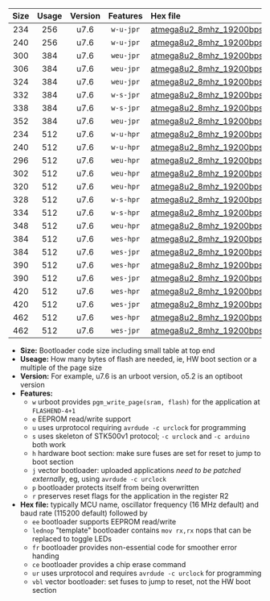 |Size|Usage|Version|Features|Hex file|
|:-:|:-:|:-:|:-:|:--|
|234|256|u7.6|`w-u-jpr`|[atmega8u2_8mhz_19200bps_ur_vbl.hex](https://raw.githubusercontent.com/stefanrueger/urboot/main/atmega8u2_8mhz_19200bps_ur_vbl.hex)|
|240|256|u7.6|`w-u-jpr`|[atmega8u2_8mhz_19200bps_lednop_ur_vbl.hex](https://raw.githubusercontent.com/stefanrueger/urboot/main/atmega8u2_8mhz_19200bps_lednop_ur_vbl.hex)|
|300|384|u7.6|`weu-jpr`|[atmega8u2_8mhz_19200bps_ee_ur_vbl.hex](https://raw.githubusercontent.com/stefanrueger/urboot/main/atmega8u2_8mhz_19200bps_ee_ur_vbl.hex)|
|306|384|u7.6|`weu-jpr`|[atmega8u2_8mhz_19200bps_ee_lednop_ur_vbl.hex](https://raw.githubusercontent.com/stefanrueger/urboot/main/atmega8u2_8mhz_19200bps_ee_lednop_ur_vbl.hex)|
|324|384|u7.6|`weu-jpr`|[atmega8u2_8mhz_19200bps_ee_lednop_fr_ur_vbl.hex](https://raw.githubusercontent.com/stefanrueger/urboot/main/atmega8u2_8mhz_19200bps_ee_lednop_fr_ur_vbl.hex)|
|332|384|u7.6|`w-s-jpr`|[atmega8u2_8mhz_19200bps_vbl.hex](https://raw.githubusercontent.com/stefanrueger/urboot/main/atmega8u2_8mhz_19200bps_vbl.hex)|
|338|384|u7.6|`w-s-jpr`|[atmega8u2_8mhz_19200bps_lednop_vbl.hex](https://raw.githubusercontent.com/stefanrueger/urboot/main/atmega8u2_8mhz_19200bps_lednop_vbl.hex)|
|352|384|u7.6|`weu-jpr`|[atmega8u2_8mhz_19200bps_ee_lednop_fr_ce_ur_vbl.hex](https://raw.githubusercontent.com/stefanrueger/urboot/main/atmega8u2_8mhz_19200bps_ee_lednop_fr_ce_ur_vbl.hex)|
|234|512|u7.6|`w-u-hpr`|[atmega8u2_8mhz_19200bps_ur.hex](https://raw.githubusercontent.com/stefanrueger/urboot/main/atmega8u2_8mhz_19200bps_ur.hex)|
|240|512|u7.6|`w-u-hpr`|[atmega8u2_8mhz_19200bps_lednop_ur.hex](https://raw.githubusercontent.com/stefanrueger/urboot/main/atmega8u2_8mhz_19200bps_lednop_ur.hex)|
|296|512|u7.6|`weu-hpr`|[atmega8u2_8mhz_19200bps_ee_ur.hex](https://raw.githubusercontent.com/stefanrueger/urboot/main/atmega8u2_8mhz_19200bps_ee_ur.hex)|
|302|512|u7.6|`weu-hpr`|[atmega8u2_8mhz_19200bps_ee_lednop_ur.hex](https://raw.githubusercontent.com/stefanrueger/urboot/main/atmega8u2_8mhz_19200bps_ee_lednop_ur.hex)|
|320|512|u7.6|`weu-hpr`|[atmega8u2_8mhz_19200bps_ee_lednop_fr_ur.hex](https://raw.githubusercontent.com/stefanrueger/urboot/main/atmega8u2_8mhz_19200bps_ee_lednop_fr_ur.hex)|
|328|512|u7.6|`w-s-hpr`|[atmega8u2_8mhz_19200bps.hex](https://raw.githubusercontent.com/stefanrueger/urboot/main/atmega8u2_8mhz_19200bps.hex)|
|334|512|u7.6|`w-s-hpr`|[atmega8u2_8mhz_19200bps_lednop.hex](https://raw.githubusercontent.com/stefanrueger/urboot/main/atmega8u2_8mhz_19200bps_lednop.hex)|
|348|512|u7.6|`weu-hpr`|[atmega8u2_8mhz_19200bps_ee_lednop_fr_ce_ur.hex](https://raw.githubusercontent.com/stefanrueger/urboot/main/atmega8u2_8mhz_19200bps_ee_lednop_fr_ce_ur.hex)|
|384|512|u7.6|`wes-hpr`|[atmega8u2_8mhz_19200bps_ee.hex](https://raw.githubusercontent.com/stefanrueger/urboot/main/atmega8u2_8mhz_19200bps_ee.hex)|
|384|512|u7.6|`wes-jpr`|[atmega8u2_8mhz_19200bps_ee_vbl.hex](https://raw.githubusercontent.com/stefanrueger/urboot/main/atmega8u2_8mhz_19200bps_ee_vbl.hex)|
|390|512|u7.6|`wes-hpr`|[atmega8u2_8mhz_19200bps_ee_lednop.hex](https://raw.githubusercontent.com/stefanrueger/urboot/main/atmega8u2_8mhz_19200bps_ee_lednop.hex)|
|390|512|u7.6|`wes-jpr`|[atmega8u2_8mhz_19200bps_ee_lednop_vbl.hex](https://raw.githubusercontent.com/stefanrueger/urboot/main/atmega8u2_8mhz_19200bps_ee_lednop_vbl.hex)|
|420|512|u7.6|`wes-hpr`|[atmega8u2_8mhz_19200bps_ee_lednop_fr.hex](https://raw.githubusercontent.com/stefanrueger/urboot/main/atmega8u2_8mhz_19200bps_ee_lednop_fr.hex)|
|420|512|u7.6|`wes-jpr`|[atmega8u2_8mhz_19200bps_ee_lednop_fr_vbl.hex](https://raw.githubusercontent.com/stefanrueger/urboot/main/atmega8u2_8mhz_19200bps_ee_lednop_fr_vbl.hex)|
|462|512|u7.6|`wes-hpr`|[atmega8u2_8mhz_19200bps_ee_lednop_fr_ce.hex](https://raw.githubusercontent.com/stefanrueger/urboot/main/atmega8u2_8mhz_19200bps_ee_lednop_fr_ce.hex)|
|462|512|u7.6|`wes-jpr`|[atmega8u2_8mhz_19200bps_ee_lednop_fr_ce_vbl.hex](https://raw.githubusercontent.com/stefanrueger/urboot/main/atmega8u2_8mhz_19200bps_ee_lednop_fr_ce_vbl.hex)|

- **Size:** Bootloader code size including small table at top end
- **Useage:** How many bytes of flash are needed, ie, HW boot section or a multiple of the page size
- **Version:** For example, u7.6 is an urboot version, o5.2 is an optiboot version
- **Features:**
  + `w` urboot provides `pgm_write_page(sram, flash)` for the application at `FLASHEND-4+1`
  + `e` EEPROM read/write support
  + `u` uses urprotocol requiring `avrdude -c urclock` for programming
  + `s` uses skeleton of STK500v1 protocol; `-c urclock` and `-c arduino` both work
  + `h` hardware boot section: make sure fuses are set for reset to jump to boot section
  + `j` vector bootloader: uploaded applications *need to be patched externally*, eg, using `avrdude -c urclock`
  + `p` bootloader protects itself from being overwritten
  + `r` preserves reset flags for the application in the register R2
- **Hex file:** typically MCU name, oscillator frequency (16 MHz default) and baud rate (115200 default) followed by
  + `ee` bootloader supports EEPROM read/write
  + `lednop` "template" bootloader contains `mov rx,rx` nops that can be replaced to toggle LEDs
  + `fr` bootloader provides non-essential code for smoother error handing
  + `ce` bootloader provides a chip erase command
  + `ur` uses urprotocol and requires `avrdude -c urclock` for programming
  + `vbl` vector bootloader: set fuses to jump to reset, not the HW boot section
